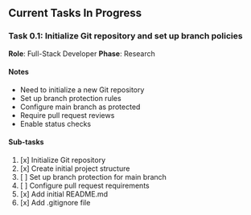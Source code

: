 ## Current Tasks In Progress

### Task 0.1: Initialize Git repository and set up branch policies
**Role**: Full-Stack Developer
**Phase**: Research

#### Notes
- Need to initialize a new Git repository
- Set up branch protection rules
- Configure main branch as protected
- Require pull request reviews
- Enable status checks

#### Sub-tasks
1. [x] Initialize Git repository
2. [x] Create initial project structure
3. [ ] Set up branch protection for main branch
4. [ ] Configure pull request requirements
5. [x] Add initial README.md
6. [x] Add .gitignore file
